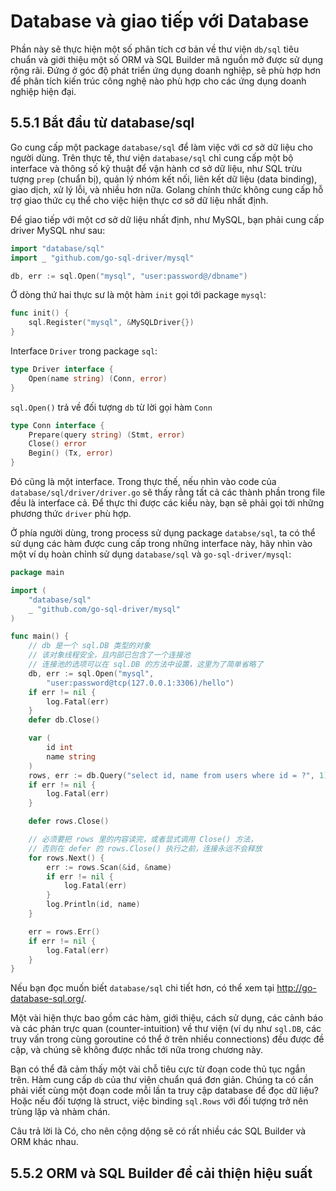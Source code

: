 # Database và giao tiếp với Database

Phần này sẽ thực hiện một số phân tích cơ bản về thư viện `db/sql` tiêu chuẩn và giới thiệu một số ORM và SQL Builder mã nguồn mở được sử dụng rộng rãi. Đứng ở góc độ phát triển ứng dụng doanh nghiệp, sẽ phù hợp hơn để phân tích kiến trúc công nghệ nào phù hợp cho các ứng dụng doanh nghiệp hiện đại.

## 5.5.1 Bắt đầu từ database/sql

Go cung cấp một package `database/sql` để làm việc với cơ sở dữ liệu cho người dùng. Trên thực tế, thư viện `database/sql` chỉ cung cấp một bộ interface và thông số kỹ thuật để vận hành cơ sở dữ liệu, như SQL trừu tượng `prep`  (chuẩn bị), quản lý nhóm kết nối, liên kết dữ liệu (data binding), giao dịch, xử lý lỗi, và nhiều hơn nữa. Golang chính thức không cung cấp hỗ trợ giao thức cụ thể cho việc hiện thực cơ sở dữ liệu nhất định.

Để giao tiếp với một cơ sở dữ liệu nhất định, như MySQL, bạn phải cung cấp driver MySQL như sau:

```go
import "database/sql"
import _ "github.com/go-sql-driver/mysql"

db, err := sql.Open("mysql", "user:password@/dbname")
```

Ở dòng thứ hai thực sư là một hàm `init` gọi tới package `mysql`:

```go
func init() {
    sql.Register("mysql", &MySQLDriver{})
}
```

Interface `Driver` trong package `sql`:

```go
type Driver interface {
    Open(name string) (Conn, error)
}
```

`sql.Open()` trả về đối tượng `db` từ lời gọi hàm `Conn`

```go
type Conn interface {
    Prepare(query string) (Stmt, error)
    Close() error
    Begin() (Tx, error)
}
```

Đó cũng là một interface. Trong thực thế, nếu nhìn vào code của `database/sql/driver/driver.go` sẽ thấy rằng tất cả  các thành phần trong file đều là interface cả. Để thực thi được các kiểu này, bạn sẽ phải gọi tới những phương thức `driver` phù hợp.

Ở phía người dùng, trong process sử dụng package `databse/sql`, ta  có thể sử dụng các hàm được cung cấp trong những interface này,  hãy nhìn vào một ví dụ hoàn chỉnh sử dụng `database/sql` và `go-sql-driver/mysql`:

```go
package main

import (
    "database/sql"
    _ "github.com/go-sql-driver/mysql"
)

func main() {
    // db 是一个 sql.DB 类型的对象
    // 该对象线程安全，且内部已包含了一个连接池
    // 连接池的选项可以在 sql.DB 的方法中设置，这里为了简单省略了
    db, err := sql.Open("mysql",
        "user:password@tcp(127.0.0.1:3306)/hello")
    if err != nil {
        log.Fatal(err)
    }
    defer db.Close()

    var (
        id int
        name string
    )
    rows, err := db.Query("select id, name from users where id = ?", 1)
    if err != nil {
        log.Fatal(err)
    }

    defer rows.Close()

    // 必须要把 rows 里的内容读完，或者显式调用 Close() 方法，
    // 否则在 defer 的 rows.Close() 执行之前，连接永远不会释放
    for rows.Next() {
        err := rows.Scan(&id, &name)
        if err != nil {
            log.Fatal(err)
        }
        log.Println(id, name)
    }

    err = rows.Err()
    if err != nil {
        log.Fatal(err)
    }
}
```

Nếu bạn đọc muốn biết `database/sql` chi tiết hơn, có thể xem tại <http://go-database-sql.org/>.

Một vài hiện thực bao gồm các hàm, giới thiệu, cách sử dụng, các cảnh báo và các phản trực quan (counter-intuition) về thư viện (ví dụ như `sql.DB`, các truy vấn trong cùng goroutine có thể ở trên nhiều connections) đều được đề cập, và chúng sẽ không được nhắc tới nữa trong chương này.

Bạn có thể đã cảm thấy một vài chỗ tiêu cực từ đoạn code thủ tục ngắn trên. Hàm cung cấp `db` của thư viện chuẩn quá đơn giản. Chúng ta có cần phải viết cùng một đoạn code mỗi lần ta truy cập database để đọc dữ liệu? Hoặc nếu đối tượng là struct, việc binding `sql.Rows` với đối tượng trở nên trùng lặp và nhàm chán.

Câu trả lời là Có, cho nên cộng dộng sẽ có rất nhiều  các SQL Builder và ORM khác nhau.

## 5.5.2 ORM và SQL Builder để cải thiện hiệu suất

